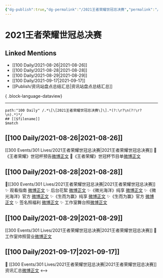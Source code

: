 ```yaml
---
{"dg-publish":true,"dg-permalink":"/2021王者荣耀世冠总决赛","permalink":"/2021王者荣耀世冠总决赛/","created":"2023-04-10T14:00:05.000+08:00","updated":"2023-04-10T16:08:16.000+08:00"}
---
```


# 2021王者荣耀世冠总决赛

## Linked Mentions
- [[100 Daily/2021-08-26\|2021-08-26]]
- [[100 Daily/2021-08-28\|2021-08-28]]
- [[100 Daily/2021-08-29\|2021-08-29]]
- [[100 Daily/2021-09-17\|2021-09-17]]
- [[Publish/资讯站盘点总结汇总\|资讯站盘点总结汇总]]

{ .block-language-dataview}

---

```expander
path:"100 Daily" /.*\[\[2021王者荣耀世冠总决赛\]\].*(?:\r?\n(?!\r?\n).*)*/
## [[$filename]]
$match
```
## [[100 Daily/2021-08-26\|2021-08-26]]
[[300 Events/301 Lives/2021王者荣耀世冠总决赛\|2021王者荣耀世冠总决赛]]
👑《王者荣耀》世冠杯预告[微博正文](https://m.weibo.cn/6466290670/4674401414944486)
👑《王者荣耀》世冠杯节目单[微博正文](https://m.weibo.cn/6466290670/4674418481565308)
## [[100 Daily/2021-08-28\|2021-08-28]]
🌟[[300 Events/301 Lives/2021王者荣耀世冠总决赛\|2021王者荣耀世冠总决赛]]
✨ 观看指南 [微博正文](https://m.weibo.cn/6466290670/4675166209312212)
✨ 后台花絮 [微博正文](https://m.weibo.cn/6466290670/4675250912496283)
✨《微光海洋》纯享 [微博正文](https://m.weibo.cn/6466290670/4675272252853190)
✨《微光海洋》官方 [微博正文](https://m.weibo.cn/6466290670/4675316683639387)
✨《生而为赢》纯享 [微博正文](https://m.weibo.cn/6466290670/4675272475941708)
✨《生而为赢》官方 [微博正文](https://m.weibo.cn/6466290670/4675313311683737)
✨ 签名照福利 [微博正文](https://m.weibo.cn/6466290670/4675296873678695)
✨ 工作室舞台照[微博正文](https://m.weibo.cn/6466290670/4675315962481336)
## [[100 Daily/2021-08-29\|2021-08-29]]
[[300 Events/301 Lives/2021王者荣耀世冠总决赛\|2021王者荣耀世冠总决赛]]
💫工作室帅照营业[微博正文](https://weibo.com/detail/4675569688250632)
## [[100 Daily/2021-09-17\|2021-09-17]]
💫 [[300 Events/301 Lives/2021王者荣耀世冠总决赛\|2021王者荣耀世冠总决赛]] 资讯汇总[微博正文](https://m.weibo.cn/6466290670/4682514701223079)
<-->